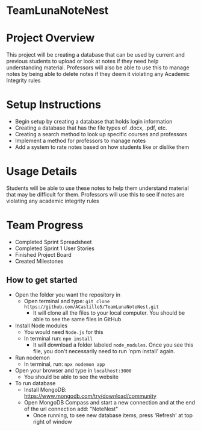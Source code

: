 # TeamLunaNoteNest

# Project Overview
This project will be creating a database that can be used by current and previous students 
to upload or look at notes if they need help understanding material. Professors will also be
able to use this to manage notes by being able to delete notes if they deem it violating 
any Academic Integrity rules

# Setup Instructions
- Begin setup by creating a database that holds login information
- Creating a database that has the file types of .docx, .pdf, etc.
- Creating a search method to look up specific courses and professors
- Implement a method for professors to manage notes
- Add a system to rate notes based on how students like or dislike them

# Usage Details
Students will be able to use these notes to help them understand material that may
be difficult for them. Professors will use this to see if notes are violating any academic 
integrity rules

# Team Progress
- Completed Sprint Spreadsheet
- Completed Sprint 1 User Stories
- Finished Project Board
- Created Milestones

## How to get started
- Open the folder you want the repository in
    - Open terminal and type: `git clone https://github.com/ACastillo5/TeamLunaNoteNest.git`
        - It will clone all the files to your local computer. You should be able to see the same files in GitHub
- Install Node modules
    - You would need `Node.js` for this
    - In terminal run: `npm install`
        - It will download a folder labeled `node_modules`. Once you see this file, you don't necessarily need to run 'npm install' again.
- Run nodemon
    - In terminal, run: `npx nodemon app`
- Open your browser and type in `localhost:3000` 
    - You should be able to see the website
- To run database
    - Install MongoDB: https://www.mongodb.com/try/download/community
    - Open MongoDB Compass and start a new connection and at the end of the url connection add: "NoteNest"
        - Once running, to see new database items, press 'Refresh' at top right of window
